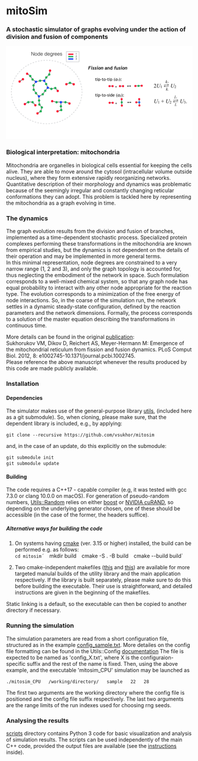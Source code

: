#  mitoSim 

### A stochastic simulator of graphs evolving under the action of division and fusion of components

![dynamic graph](imgs/dynamic_graph.png)

### Biological interpretation: mitochondria

Mitochondria are organelles in biological cells essential for keeping the cells alive. 
They are able to move around the cytosol (intracellular volume outside nucleus), where they form extensive rapidly reorganizing networks.
Quantitative description of their morphology and dynamics was problematic 
because of the seemingly irregular and constantly changing reticular conformations they can adopt. 
This problem is tackled here by representing the mitochondria as a graph evolving in time. 

### The dynamics

The graph evolution results from the division and fusion of branches, implemented as a time-dependent stochastic process. 
Specialized protein complexes performing these transformations in the mitochondria are known from empirical studies, 
but the dynamics is not dependent on the details of their operation and may be implemented in more general terms.  
In this minimal representation, node degrees are constrained to a very narrow range (1, 2 and 3), 
and only the graph topology is accounted for, thus neglecting the embodiment of the network in space.
Such formulation corresponds to a well-mixed chemical system, so that any graph node has equal probability to interact with any other 
node appropriate for the reaction type. 
The evolution corresponds to a minimization of the free energy of node interactions. 
So, in the coarse of the simulation run, the network settles in a dynamic steady-state configuration,
defined by the reaction parameters and the network dimensions.
Formally, the process corresponds to a solution of the master equation describing the transformations in continuous time.

More details can be found in the original [publication](https://journals.plos.org/ploscompbiol/article?id=10.1371/journal.pcbi.1002745):  
Sukhorukov VM, Dikov D, Reichert AS, Meyer-Hermann M: Emergence of the mitochondrial reticulum from fission and fusion dynamics. 
PLoS Comput Biol. 2012, 8: e1002745-10.1371/journal.pcbi.1002745.  
Please reference the above manuscript whenever the results produced by this code are made publicly available.

### Installation

#### Dependencies

The simulator makes use of the general-purpose library [utils](https://github.com/vsukhor/utils), (included here as a git submodule).
So, when cloning, please make sure, that the dependent library is included, e.g., by applying:

    git clone --recursive https://github.com/vsukhor/mitosim

and, in the case of an update, do this explicitly on the submodule:

    git submodule init
    git submodule update

#### Building

The code requires a C++17 - capable compiler (e.g, it was tested with gcc 7.3.0 or clang 10.0.0 on macOS). 
For generation of pseudo-random numbers, [Utils::Random](https://github.com/vsukhor/utils/tree/master/utils/random) 
relies on either [boost](https://www.boost.org/) or [NVIDIA cuRAND](https://developer.nvidia.com/curand), so
depending on the underlying generator chosen, one of these should be accessible (in the case of the former, the headers suffice).

##### Alternative ways for building the code

1. On systems having [cmake](https://cmake.org) (ver. 3.15 or higher) installed, the build can be performed e.g. as follows:  
    `cd mitosim´ 
    `mkdir build` 
    `cmake -S . -B build` 
    `cmake --build build`
    
2. Two cmake-independent makefiles ([this](https://github.com/vsukhor/utils/blob/master/manual_make/Makefile) 
    and [this](manual_make/Makefile)) are available for more targeted manulal builds of the utility library and the main application respectively. 
    If the library is built separately, please make sure to do this before building the executable. 
    Their use is straightforward, and detailed instructions are given in the beginning of the makefiles.

Static linking is a default, so the executable can then be copied to another directory if necessary.

### Running the simulation

The simulation parameters are read from a short configuration file, structured 
as in the example [config_sample.txt](tests/config_sample.txt). 
More detailes on the config file formatting can be found in the 
Utils::Config [documentation](https://github.com/vsukhor/utils/blob/master/utils/config/conf_file_structure.md) 
The file is expected to be named as 'config_X.txt', where X is the configuraion-specific suffix and the rest of the name is fixed.
Then, using the above example, and the executable 'mitosim_CPU' simulation may be launched as

    ./mitosim_CPU   /working/directory/   sample   22   28

The first two arguments are the working directory where the config file is positioned and the config file suffix respectively.
The last two arguments are the range limits of the run indexes used for choosing rng seeds. 

### Analysing the results

[scripts](scripts/) directory contains Python 3 code for basic visualization and analysis of simulation results.
The scripts can be used independently of the main C++ code,  provided the output files are available (see the [instructions](scripts/README.md) inside). 
